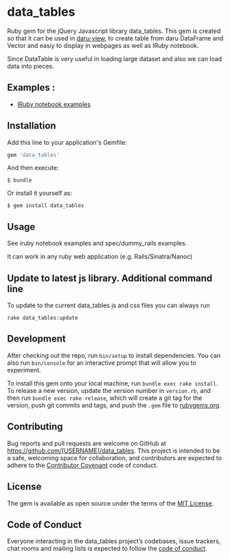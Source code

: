 # data_tables

Ruby gem for the jQuery Javascript library data_tables. This gem is created so that it can be used in [daru-view](https://guthub.com/shekharrajak/daru-view), to create table from daru DataFrame and Vector and easiy to display in webpages as well as IRuby notebook.

Since DataTable is very useful in loading large dataset and also we can load data into pieces.

## Examples :

- [IRuby notebook examples](http://nbviewer.jupyter.org/github/Shekharrajak/data_tables/tree/master/spec/dummy_iruby/)

## Installation

Add this line to your application's Gemfile:

```ruby
gem 'data_tables'
```

And then execute:

    $ bundle

Or install it yourself as:

    $ gem install data_tables

## Usage

See iruby notebook examples and spec/dummy_rails examples.

It can work in any ruby web application (e.g. Rails/Sinatra/Nanoc)


## Update to latest js library. Additional command line

  To update to the current data_tables js and css files you can always run

    rake data_tables:update


## Development

After checking out the repo, run `bin/setup` to install dependencies. You can also run `bin/console` for an interactive prompt that will allow you to experiment.

To install this gem onto your local machine, run `bundle exec rake install`. To release a new version, update the version number in `version.rb`, and then run `bundle exec rake release`, which will create a git tag for the version, push git commits and tags, and push the `.gem` file to [rubygems.org](https://rubygems.org).

## Contributing

Bug reports and pull requests are welcome on GitHub at https://github.com/[USERNAME]/data_tables. This project is intended to be a safe, welcoming space for collaboration, and contributors are expected to adhere to the [Contributor Covenant](http://contributor-covenant.org) code of conduct.

## License

The gem is available as open source under the terms of the [MIT License](http://opensource.org/licenses/MIT).

## Code of Conduct

Everyone interacting in the data_tables project’s codebases, issue trackers, chat rooms and mailing lists is expected to follow the [code of conduct](https://github.com/[USERNAME]/data_tables/blob/master/CODE_OF_CONDUCT.md).
